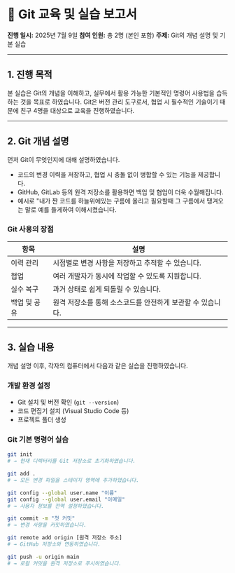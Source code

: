 # 📝 Git 교육 및 실습 보고서

**진행 일시:** 2025년 7월 9일
**참여 인원:** 총 2명 (본인 포함)
**주제:** Git의 개념 설명 및 기본 실습

---

## 1. 진행 목적

본 실습은 Git의 개념을 이해하고, 실무에서 활용 가능한 기본적인 명령어 사용법을 습득하는 것을 목표로 하였습니다.
Git은 버전 관리 도구로서, 협업 시 필수적인 기술이기 때문에 친구 4명을 대상으로 교육을 진행하였습니다.

---

## 2. Git 개념 설명

먼저 Git이 무엇인지에 대해 설명하였습니다.

- 코드의 변경 이력을 저장하고, 협업 시 충돌 없이 병합할 수 있는 기능을 제공합니다.
- GitHub, GitLab 등의 원격 저장소를 활용하면 백업 및 협업이 더욱 수월해집니다.
- 예시로 "내가 짠 코드를 하늘위에있는 구름에 올리고 필요할때 그 구름에서 땡겨오는 말로 예를 들게하여 이해시켰습니다.

### Git 사용의 장점

| 항목         | 설명                                                       |
| ------------ | ---------------------------------------------------------- |
| 이력 관리    | 시점별로 변경 사항을 저장하고 추적할 수 있습니다.          |
| 협업         | 여러 개발자가 동시에 작업할 수 있도록 지원합니다.          |
| 실수 복구    | 과거 상태로 쉽게 되돌릴 수 있습니다.                       |
| 백업 및 공유 | 원격 저장소를 통해 소스코드를 안전하게 보관할 수 있습니다. |

---

## 3. 실습 내용

개념 설명 이후, 각자의 컴퓨터에서 다음과 같은 실습을 진행하였습니다.

### 개발 환경 설정

- Git 설치 및 버전 확인 (`git --version`)
- 코드 편집기 설치 (Visual Studio Code 등)
- 프로젝트 폴더 생성

### Git 기본 명령어 실습

```bash
git init
# → 현재 디렉터리를 Git 저장소로 초기화하였습니다.

git add .
# → 모든 변경 파일을 스테이지 영역에 추가하였습니다.

git config --global user.name "이름"
git config --global user.email "이메일"
# → 사용자 정보를 전역 설정하였습니다.

git commit -m "첫 커밋"
# → 변경 사항을 커밋하였습니다.

git remote add origin [원격 저장소 주소]
# → GitHub 저장소와 연동하였습니다.

git push -u origin main
# → 로컬 커밋을 원격 저장소로 푸시하였습니다.
```
